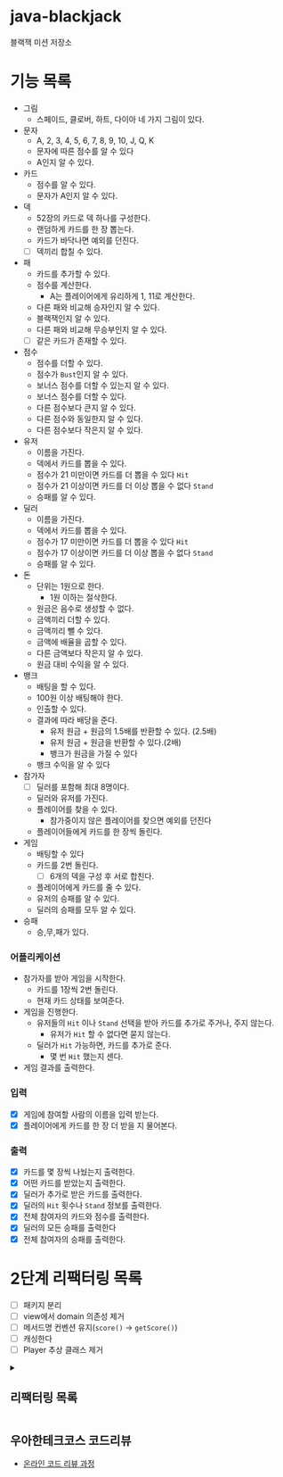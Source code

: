 # java-blackjack

블랙잭 미션 저장소

# 기능 목록

- 그림
    - 스페이드, 클로버, 하트, 다이아 네 가지 그림이 있다.
- 문자
    - A, 2, 3, 4, 5, 6, 7, 8, 9, 10, J, Q, K
    - 문자에 따른 점수를 알 수 있다
    - A인지 알 수 있다.
- 카드
    - 점수를 알 수 있다.
    - 문자가 A인지 알 수 있다.
- 덱
    - 52장의 카드로 덱 하나를 구성한다.
    - 랜덤하게 카드를 한 장 뽑는다.
    - 카드가 바닥나면 예외를 던진다.
    - [ ] 덱끼리 합칠 수 있다.
- 패
    - 카드를 추가할 수 있다.
    - 점수를 계산한다.
        - A는 플레이어에게 유리하게 1, 11로 계산한다.
    - 다른 패와 비교해 승자인지 알 수 있다.
    - 블랙잭인지 알 수 있다.
    - 다른 패와 비교해 무승부인지 알 수 있다.
    - [ ] 같은 카드가 존재할 수 있다.
- 점수
    - 점수를 더할 수 있다.
    - 점수가 `Bust`인지 알 수 있다.
    - 보너스 점수를 더할 수 있는지 알 수 있다.
    - 보너스 점수를 더할 수 있다.
    - 다른 점수보다 큰지 알 수 있다.
    - 다른 점수와 동일한지 알 수 있다.
    - 다른 점수보다 작은지 알 수 있다.
- 유저
    - 이름을 가진다.
    - 덱에서 카드를 뽑을 수 있다.
    - 점수가 21 미만이면 카드를 더 뽑을 수 있다 `Hit`
    - 점수가 21 이상이면 카드를 더 이상 뽑을 수 없다 `Stand`
    - 승패를 알 수 있다.
- 딜러
    - 이름을 가진다.
    - 덱에서 카드를 뽑을 수 있다.
    - 점수가 17 미만이면 카드를 더 뽑을 수 있다 `Hit`
    - 점수가 17 이상이면 카드를 더 이상 뽑을 수 없다 `Stand`
    - 승패를 알 수 있다.
- 돈
    - 단위는 1원으로 한다.
        - 1원 이하는 절삭한다.
    - 원금은 음수로 생성할 수 없다.
    - 금액끼리 더할 수 있다.
    - 금액끼리 뺄 수 있다.
    - 금액에 배율을 곱할 수 있다.
    - 다른 금액보다 작은지 알 수 있다.
    - 원금 대비 수익을 알 수 있다.
- 뱅크
    - 배팅을 할 수 있다.
    - 100원 이상 배팅해야 한다.
    - 인출할 수 있다.
    - 결과에 따라 배당을 준다.
        - 유저 원금 + 원금의 1.5배를 반환할 수 있다. (2.5배)
        - 유저 원금 + 원금을 반환할 수 있다.(2배)
        - 뱅크가 원금을 가질 수 있다
    - 뱅크 수익을 알 수 있다
- 참가자
    - [ ] 딜러를 포함해 최대 8명이다.
    - 딜러와 유저를 가진다.
    - 플레이어를 찾을 수 있다.
        - 참가중이지 않은 플레이어를 찾으면 예외를 던진다
    - 플레이어들에게 카드를 한 장씩 돌린다.
- 게임
    - 배팅할 수 있다
    - 카드를 2번 돌린다.
        - [ ] 6개의 덱을 구성 후 서로 합친다.
    - 플레이어에게 카드를 줄 수 있다.
    - 유저의 승패를 알 수 있다.
    - 딜러의 승패를 모두 알 수 있다.
- 승패
    - 승,무,패가 있다.

### 어플리케이션

- 참가자를 받아 게임을 시작한다.
    - 카드를 1장씩 2번 돌린다.
    - 현재 카드 상태를 보여준다.
- 게임을 진행한다.
    - 유저들의 `Hit` 이나 `Stand` 선택을 받아 카드를 추가로 주거나, 주지 않는다.
        - 유저가 `Hit` 할 수 없다면 묻지 않는다.
    - 딜러가 `Hit` 가능하면, 카드를 추가로 준다.
        - 몇 번 `Hit` 했는지 센다.
- 게임 결과를 출력한다.

### 입력

- [x] 게임에 참여할 사람의 이름을 입력 받는다.
- [x] 플레이어에게 카드를 한 장 더 받을 지 물어본다.

### 출력

- [x] 카드를 몇 장씩 나눴는지 출력한다.
- [x] 어떤 카드를 받았는지 출력한다.
- [x] 딜러가 추가로 받은 카드를 출력한다.
- [x] 딜러의 `Hit` 횟수나 `Stand` 정보를 출력한다.
- [x] 전체 참여자의 카드와 점수를 출력한다.
- [x] 딜러의 모든 승패를 출력한다
- [x] 전체 참여자의 승패를 출력한다.

# 2단계 리팩터링 목록

- [ ] 패키지 분리
- [ ] view에서 domain 의존성 제거
- [ ] 메서드명 컨벤션 유지(`score()` -> `getScore()`)
- [ ] 캐싱한다
- [ ] Player 추상 클래스 제거

<details>
<summary><h2>리팩터링 목록</h2></summary>

- [x] Game::getResult 메서드 너무 복잡하고 길어
    - [x] index -> name 이용하도록 변경 (isWon, dealAnotherCard)

- [x] Application 메서드 분리
- [x] Game도 인스턴스 변수 개수 3개다

- [x] Player::calculateScore 메서드 분리
- [x] Game::dealCards indent가 2 임.
- [x] Player 인스턴스 변수 개수 3개다.
- [x] 카드 글자 리팩터링 Deck::buildCards()
- [x] Participants 일급 컬렉션 사용
- [x] 플레이어와 유저, 딜러 관계 정리
    - 유저와 딜러는 모두 플레이어다.
    - 유저가 필요한 곳에 딜러가 들어갈 수 없도록 매개변수 등을 확실하게 한다.

- [x] 테스트 픽스처 생성 메서드
- [ ] 매직 넘버 상수화
- [x] Cards 구현
- [ ] 제약조건을 더 고려해보자
    - 인원수 제한 (카드는 52개임)
    - `Busted`된 플레이어는 카드를 받으면 안된다.
    - 입력값 검증
- [ ] 리팩터링된 구조에 맞게 테스트 정리
    - 리팩터링 할 때 테스트는 어떻게 해야할까?
        - 이미 테스트 되는 부분이긴 하다.
        - 하지만 다른 클래스로 분리된다.
        - 지금처럼 따로? 아니면 미리 복사해둘까?
- [ ] 옵저버 패턴 테스트 해보기

</details>

## 우아한테크코스 코드리뷰

- [온라인 코드 리뷰 과정](https://github.com/woowacourse/woowacourse-docs/blob/master/maincourse/README.md)
